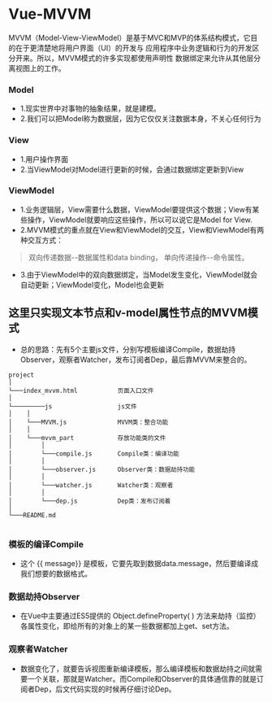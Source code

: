 # Vue-MVVM
MVVM（Model-View-ViewModel）是基于MVC和MVP的体系结构模式，它目的在于更清楚地将用户界面（UI）的开发与 应用程序中业务逻辑和行为的开发区分开来。所以，MVVM模式的许多实现都使用声明性 数据绑定来允许从其他层分离视图上的工作。
### Model      
- 1.现实世界中对事物的抽象结果，就是建模。
- 2.我们可以把Model称为数据层，因为它仅仅关注数据本身，不关心任何行为
### View
- 1.用户操作界面
- 2.当ViewModel对Model进行更新的时候，会通过数据绑定更新到View
### ViewModel
- 1.业务逻辑层，View需要什么数据，ViewModel要提供这个数据；View有某些操作，ViewModel就要响应这些操作，所以可以说它是Model for View.
- 2.MVVM模式的重点就在View和ViewModel的交互，View和ViewModel有两种交互方式：
> 双向传递数据--数据属性和data binding，
> 单向传递操作--命令属性。
- 3.由于ViewModel中的双向数据绑定，当Model发生变化，ViewModel就会自动更新；ViewModel变化，Model也会更新
## 这里只实现文本节点和v-model属性节点的MVVM模式
- 总的思路：先有5个主要js文件，分别写模板编译Compile，数据劫持Observer，观察者Watcher，发布订阅者Dep，最后靠MVVM来整合的。

```
project
│   
└───index_mvvm.html           页面入口文件
│   
└─────────js                  js文件
│    │   
│    └───MVVM.js              MVVM类：整合功能
│    │   
│    └───mvvm_part            存放功能类的文件
│        │ 
│        └───compile.js       Compile类：编译功能
│        │   
│        └───observer.js      Observer类：数据劫持功能
│        │   
│        └───watcher.js       Watcher类：观察者
│        │   
│        └───dep.js           Dep类：发布订阅着
│   
└───README.md        
   
```


### 模板的编译Compile
- 这个 {{ message}} 是模板，它要先取到数据data.message，然后要编译成我们想要的数据格式。
### 数据劫持Observer
- 在Vue中主要通过ES5提供的 Object.defineProperty( ) 方法来劫持（监控）各属性变化，即给所有的对象上的某一些数据都加上get、set方法。
### 观察者Watcher
- 数据变化了，就要告诉视图重新编译模板，那么编译模板和数据劫持之间就需要一个关联，那就是Watcher。而Compile和Observer的具体通信靠的就是订阅者Dep，后文代码实现的时候再仔细讨论Dep。
